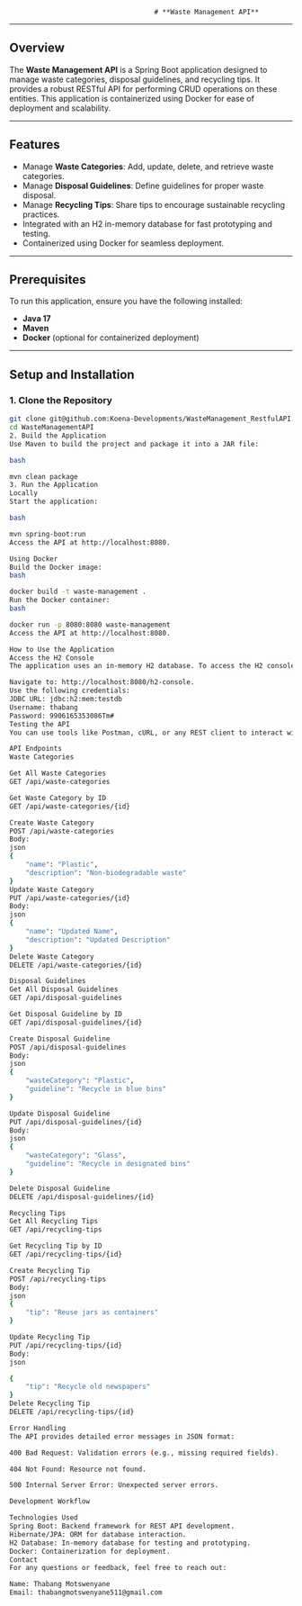 
                                        # **Waste Management API**

---

## **Overview**

The **Waste Management API** is a Spring Boot application designed to manage waste categories, disposal guidelines, and recycling tips. It provides a robust RESTful API for performing CRUD operations on these entities. This application is containerized using Docker for ease of deployment and scalability.

---

## **Features**

- Manage **Waste Categories**: Add, update, delete, and retrieve waste categories.
- Manage **Disposal Guidelines**: Define guidelines for proper waste disposal.
- Manage **Recycling Tips**: Share tips to encourage sustainable recycling practices.
- Integrated with an H2 in-memory database for fast prototyping and testing.
- Containerized using Docker for seamless deployment.

---

## **Prerequisites**

To run this application, ensure you have the following installed:
- **Java 17**
- **Maven**
- **Docker** (optional for containerized deployment)

---

## **Setup and Installation**

### **1. Clone the Repository**
```bash
git clone git@github.com:Koena-Developments/WasteManagement_RestfulAPI.git
cd WasteManagementAPI
2. Build the Application
Use Maven to build the project and package it into a JAR file:

bash

mvn clean package
3. Run the Application
Locally
Start the application:

bash

mvn spring-boot:run
Access the API at http://localhost:8080.

Using Docker
Build the Docker image:
bash

docker build -t waste-management .
Run the Docker container:
bash

docker run -p 8080:8080 waste-management
Access the API at http://localhost:8080.

How to Use the Application
Access the H2 Console
The application uses an in-memory H2 database. To access the H2 console:

Navigate to: http://localhost:8080/h2-console.
Use the following credentials:
JDBC URL: jdbc:h2:mem:testdb
Username: thabang
Password: 9906165353086Tm#
Testing the API
You can use tools like Postman, cURL, or any REST client to interact with the API.

API Endpoints
Waste Categories

Get All Waste Categories
GET /api/waste-categories

Get Waste Category by ID
GET /api/waste-categories/{id}

Create Waste Category
POST /api/waste-categories
Body:
json
{
    "name": "Plastic",
    "description": "Non-biodegradable waste"
}
Update Waste Category
PUT /api/waste-categories/{id}
Body:
json
{
    "name": "Updated Name",
    "description": "Updated Description"
}
Delete Waste Category
DELETE /api/waste-categories/{id}

Disposal Guidelines
Get All Disposal Guidelines
GET /api/disposal-guidelines

Get Disposal Guideline by ID
GET /api/disposal-guidelines/{id}

Create Disposal Guideline
POST /api/disposal-guidelines
Body:
json
{
    "wasteCategory": "Plastic",
    "guideline": "Recycle in blue bins"
}

Update Disposal Guideline
PUT /api/disposal-guidelines/{id}
Body:
json
{
    "wasteCategory": "Glass",
    "guideline": "Recycle in designated bins"
}

Delete Disposal Guideline
DELETE /api/disposal-guidelines/{id}

Recycling Tips
Get All Recycling Tips
GET /api/recycling-tips

Get Recycling Tip by ID
GET /api/recycling-tips/{id}

Create Recycling Tip
POST /api/recycling-tips
Body:
json
{
    "tip": "Reuse jars as containers"
}

Update Recycling Tip
PUT /api/recycling-tips/{id}
Body:
json

{
    "tip": "Recycle old newspapers"
}
Delete Recycling Tip
DELETE /api/recycling-tips/{id}

Error Handling
The API provides detailed error messages in JSON format:

400 Bad Request: Validation errors (e.g., missing required fields).

404 Not Found: Resource not found.

500 Internal Server Error: Unexpected server errors.

Development Workflow

Technologies Used
Spring Boot: Backend framework for REST API development.
Hibernate/JPA: ORM for database interaction.
H2 Database: In-memory database for testing and prototyping.
Docker: Containerization for deployment.
Contact
For any questions or feedback, feel free to reach out:

Name: Thabang Motswenyane
Email: thabangmotswenyane511@gmail.com
